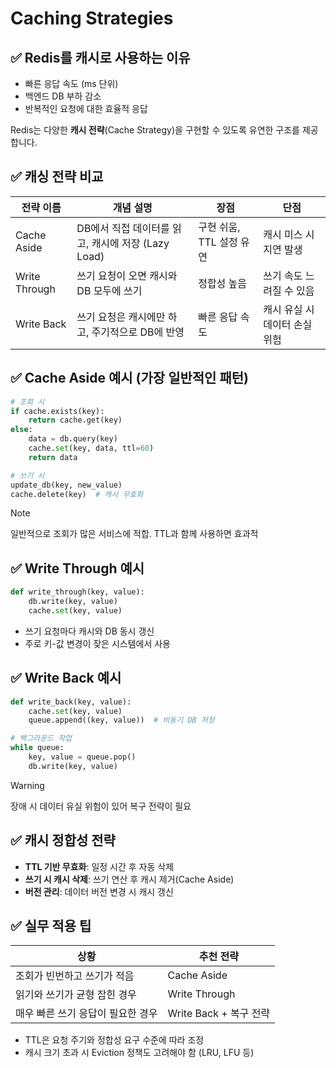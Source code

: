 # Caching Strategies

## ✅ Redis를 캐시로 사용하는 이유

- 빠른 응답 속도 (ms 단위)
- 백엔드 DB 부하 감소
- 반복적인 요청에 대한 효율적 응답

Redis는 다양한 **캐시 전략**(Cache Strategy)을 구현할 수 있도록 유연한 구조를 제공합니다.

## ✅ 캐싱 전략 비교

| 전략 이름     | 개념 설명                                          | 장점                     | 단점                          |
| ------------- | -------------------------------------------------- | ------------------------ | ----------------------------- |
| Cache Aside   | DB에서 직접 데이터를 읽고, 캐시에 저장 (Lazy Load) | 구현 쉬움, TTL 설정 유연 | 캐시 미스 시 지연 발생        |
| Write Through | 쓰기 요청이 오면 캐시와 DB 모두에 쓰기             | 정합성 높음              | 쓰기 속도 느려질 수 있음      |
| Write Back    | 쓰기 요청은 캐시에만 하고, 주기적으로 DB에 반영    | 빠른 응답 속도           | 캐시 유실 시 데이터 손실 위험 |

## ✅ Cache Aside 예시 (가장 일반적인 패턴)

```python
# 조회 시
if cache.exists(key):
    return cache.get(key)
else:
    data = db.query(key)
    cache.set(key, data, ttl=60)
    return data

# 쓰기 시
update_db(key, new_value)
cache.delete(key)  # 캐시 무효화
```

> [!NOTE]
> 일반적으로 조회가 많은 서비스에 적합. TTL과 함께 사용하면 효과적

## ✅ Write Through 예시

```python
def write_through(key, value):
    db.write(key, value)
    cache.set(key, value)
```

- 쓰기 요청마다 캐시와 DB 동시 갱신
- 주로 키-값 변경이 잦은 시스템에서 사용

## ✅ Write Back 예시

```python
def write_back(key, value):
    cache.set(key, value)
    queue.append((key, value))  # 비동기 DB 저장

# 백그라운드 작업
while queue:
    key, value = queue.pop()
    db.write(key, value)
```

> [!WARNING]
> 장애 시 데이터 유실 위험이 있어 복구 전략이 필요

## ✅ 캐시 정합성 전략

- **TTL 기반 무효화**: 일정 시간 후 자동 삭제
- **쓰기 시 캐시 삭제**: 쓰기 연산 후 캐시 제거(Cache Aside)
- **버전 관리**: 데이터 버전 변경 시 캐시 갱신

## ✅ 실무 적용 팁

| 상황                              | 추천 전략              |
| --------------------------------- | ---------------------- |
| 조회가 빈번하고 쓰기가 적음       | Cache Aside            |
| 읽기와 쓰기가 균형 잡힌 경우      | Write Through          |
| 매우 빠른 쓰기 응답이 필요한 경우 | Write Back + 복구 전략 |

- TTL은 요청 주기와 정합성 요구 수준에 따라 조정
- 캐시 크기 초과 시 Eviction 정책도 고려해야 함 (LRU, LFU 등)
